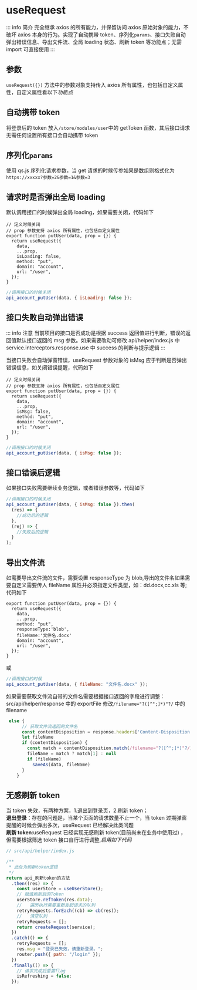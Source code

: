 # useRequest

::: info 简介
完全继承 axios 的所有能力，并保留访问 axios 原始对象的能力，不破坏 axios 本身的行为。实现了自动携带 token、序列化`params`、接口失败自动弹出错误信息、导出文件流、全局 loading 状态、刷新 token 等功能点；无需 import 可直接使用
:::

## 参数

`useRequest({})` 方法中的参数对象支持传入 axios 所有属性，也包括自定义属性，自定义属性看以下*功能点*

## 自动携带 token

将登录后的 token 放入`/store/modules/user`中的 getToken 函数，其后接口请求无需任何设置所有接口会自动携带 token

## 序列化`params`

使用 qs.js 序列化请求参数，当 get 请求的时候传参如果是数组则格式化为`https://xxxxx?参数=2&参数=1&参数=3`

## 请求时是否弹出全局 loading

默认调用接口的时候弹出全局 loading，如果需要关闭，代码如下

```js{7}
// 定义时候关闭
// prop 参数支持 axios 所有属性，也包括自定义属性
export function putUser(data, prop = {}) {
  return useRequest({
    data,
    ...prop,
    isLoading: false,
    method: "put",
    domain: "account",
    url: "/user",
  });
}
```

```js
//调用接口的时候关闭
api_account_putUser(data, { isLoading: false });
```

## 接口失败自动弹出错误

::: info 注意
当前项目的接口是否成功是根据 success 返回值进行判断，错误的返回值默认接口返回的 msg 参数。如果需要改动可修改 api/helper/index.js 中 service.interceptors.response.use 中 success 的判断与提示逻辑
:::

当接口失败会自动弹窗错误，useRequest 参数对象的 isMsg 应于判断是否弹出错误信息，如关闭错误提醒，代码如下

```js{7}
// 定义时候关闭
// prop 参数支持 axios 所有属性，也包括自定义属性
export function putUser(data, prop = {}) {
  return useRequest({
    data,
    ...prop,
    isMsg: false,
    method: "put",
    domain: "account",
    url: "/user",
  });
}
```

```js
//调用接口的时候关闭
api_account_putUser(data, { isMsg: false });
```

## 接口错误后逻辑

如果接口失败需要继续业务逻辑，或者错误参数等，代码如下

```js
//调用接口的时候关闭
api_account_putUser(data, { isMsg: false }).then(
  (res) => {
    //成功后的逻辑
  },
  (rej) => {
    //失败后的逻辑
  }
);
```

## 导出文件流

如需要导出文件流的文件，需要设置 responseType 为 blob,导出的文件名如果需要自定义需要传人 fileName 属性并必须指定文件类型，如：dd.docx,cc.xls 等;代码如下

```js{7}
export function putUser(data, prop = {}) {
  return useRequest({
    data,
    ...prop,
    method: "put",
    responseType:'blob',
    fileName:'文件名.docx'
    domain: "account",
    url: "/user",
  });
}
```

或

```js
//调用接口的时候
api_account_putUser(data, { fileName: "文件名.docx" });
```

如果需要获取文件流自带的文件名需要根据接口返回的字段进行调整：src/api/helper/response 中的 exportFile 修改`/filename="?([^";]*)"?/` 中的 filename

```js
 else {
      // 获取文件流返回的文件名
      const contentDisposition = response.headers['Content-Disposition']
      let fileName
      if (contentDisposition) {
        const match = contentDisposition.match(/filename="?([^";]*)"?/)
        fileName = match ? match[1] : null
        if (fileName)
          saveAs(data, fileName)
      }
    }
```

## 无感刷新 token

当 token 失效，有两种方案，1.退出到登录页，2.刷新 token；<br/>
**退出登录**：存在的问题是，当某个页面的请求数量不止一个，当 token 过期弹窗提醒的时候会弹出多次，useRequest 已经解决此类问题 <br/>
**刷新 token**:useRequest 已经实现无感刷新 token(目前尚未在业务中使用过) ， 但需要根据筛选 token 接口自行进行调整,_启用如下代码_<br/>

```js
// src/api/helper/index.js

/**
 * 此处为刷新token逻辑
 */
return api_刷新token的方法
  .then((res) => {
    const userStore = useUserStore();
    // 赋值刷新后的Token
    userStore.refToken(res.data);
    //   遍历执行需要重新发起请求的队列
    retryRequests.forEach((cb) => cb(res));
    //   清空队列
    retryRequests = [];
    return createRequest(service);
  })
  .catch(() => {
    retryRequests = [];
    res.msg = "登录已失效，请重新登录。";
    router.push({ path: "/login" });
  })
  .finally(() => {
    // 请求完成后重置flag
    isRefreshing = false;
  });
```
